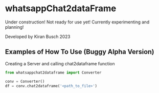 # whatsappChat2dataFrame


Under construction! Not ready for use yet! Currently experimenting and planning!

Developed by Kiran Busch 2023

## Examples of How To Use (Buggy Alpha Version)

Creating a Server and calling chat2dataframe function

```python
from whatsappchat2dataframe import Converter

conv = Converter()
df = conv.chat2dataframe('<path_to_file>')
```